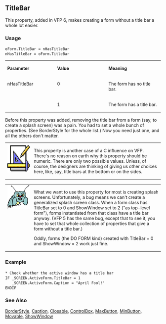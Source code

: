 ## TitleBar

This property, added in VFP 6, makes creating a form without a title bar a whole lot easier.

### Usage

```foxpro
oForm.TitleBar = nHasTitleBar
nHasTitleBar = oForm.TitleBar
```
<table>
<tr>
  <td width="32%" valign="top">
  <p><b>Parameter</b></p>
  </td>
  <td width="23%" valign="top">
  <p><b>Value</b></p>
  </td>
  <td width="45%" valign="top">
  <p><b>Meaning</b></p>
  </td>
 </tr>
<tr>
  <td width="32%" rowspan="2" valign="top">
  <p>nHasTitleBar</p>
  </td>
  <td width="23%" valign="top">
  <p>0</p>
  </td>
  <td width="45%" valign="top">
  <p>The form has no title bar.</p>
  </td>
 </tr>
<tr>
  <td width="33%" valign="top">
  <p>1</p>
  </td>
  <td width="67%" valign="top">
  <p>The form has a title bar.</p>
  </td>
 </tr>
</table>

Before this property was added, removing the title bar from a form (say, to create a splash screen) was a pain. You had to set a whole bunch of properties. (See BorderStyle for the whole list.) Now you need just one, and all the others don't matter.

<table>
<tr>
  <td width="17%" valign="top">
<img width="94" height="93" src="design.gif">
  </td>
  <td width="83%">
  <p>This property is another case of a C influence on VFP. There's no reason on earth why this property should be numeric. There are only two possible values. Unless, of course, the designers are thinking of giving us other choices here, like, say, title bars at the bottom or on the sides.</p>
  </td>
 </tr>
</table>

<table>
<tr>
  <td width="17%" valign="top">
<img width="95" height="77" src="bug.gif">
  </td>
  <td width="83%">
  <p>What we want to use this property for most is creating splash screens. Unfortunately, a bug means we can't create a generalized splash screen class. When a form class has TitleBar set to 0 and ShowWindow set to 2 (&quot;as top-level form&quot;), forms instantiated from that class have a title bar anyway. (VFP 5 has the same bug, except that to see it, you have to set that whole collection of properties that give a form without a title bar.)</p>
  <p>Oddly, forms (the DO FORM kind) created with TitleBar = 0 and ShowWindow = 2 work just fine.</p>
  </td>
 </tr>
</table>

### Example

```foxpro
* Check whether the active window has a title bar
IF _SCREEN.ActiveForm.TitleBar = 1
   _SCREEN.ActiveForm.Caption = "April Fool!"
ENDIF
```
### See Also

[BorderStyle](s4g337.md), [Caption](s4g482.md), [Closable](s4g460.md), [ControlBox](s4g587.md), [MaxButton](s4g459.md), [MinButton](s4g459.md), [Movable](s4g460.md), [ShowWindow](s4g706.md)